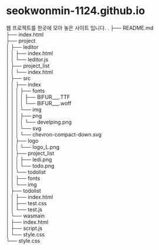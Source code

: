 # seokwonmin-1124.github.io
웹 프로젝트를 한곳에 모아 놓은 사이트 입니다.
.
├── README.md<br>
├── index.html<br>
├── project<br>
│   ├── leditor<br>
│   │   ├── index.html<br>
│   │   └── leditor.js<br>
│   ├── project_list<br>
│   │   └── index.html<br>
│   ├── src<br>
│   │   ├── index<br>
│   │   │   ├── fonts<br>
│   │   │   │   ├── BIFUR___.TTF<br>
│   │   │   │   └── BIFUR___.woff<br>
│   │   │   └── img<br>
│   │   │       ├── png<br>
│   │   │       │   └── develping.png<br>
│   │   │       └── svg<br>
│   │   │           └── chevron-compact-down.svg<br>
│   │   ├── logo<br>
│   │   │   └── logo_L.png<br>
│   │   ├── project_list<br>
│   │   │   ├── ledi.png<br>
│   │   │   └── todo.png<br>
│   │   └── todolist<br>
│   │       ├── fonts<br>
│   │       └── img<br>
│   ├── todolist<br>
│   │   ├── index.html<br>
│   │   ├── test.css<br>
│   │   └── test.js<br>
│   └── wasmain<br>
│       ├── index.html<br>
│       ├── script.js<br>
│       └── style.css<br>
└── style.css<br>

